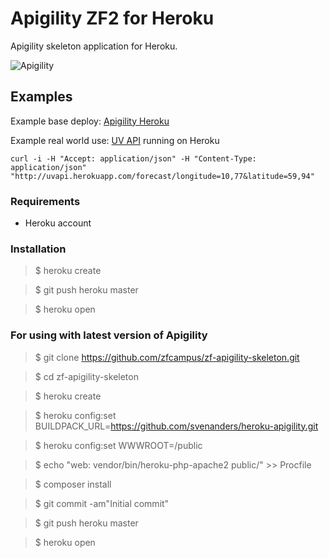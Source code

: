 # Apigility ZF2 for Heroku

Apigility skeleton application for Heroku.

![Apigility](http://quiet-garden-8853.herokuapp.com/zf-apigility-welcome/img/ag-hero.png)

## Examples

Example base deploy: [Apigility Heroku](http://quiet-garden-8853.herokuapp.com/apigility/welcome)

Example real world use: <a href="https://uvapi.herokuapp.com">UV API</a> running on Heroku

    curl -i -H "Accept: application/json" -H "Content-Type: application/json" "http://uvapi.herokuapp.com/forecast/longitude=10,77&latitude=59,94"

### Requirements

* Heroku account

### Installation

> $ heroku create

> $ git push heroku master

> $ heroku open

### For using with latest version of Apigility

> $ git clone https://github.com/zfcampus/zf-apigility-skeleton.git 

> $ cd zf-apigility-skeleton

> $ heroku create

> $ heroku config:set BUILDPACK_URL=https://github.com/svenanders/heroku-apigility.git

> $ heroku config:set WWWROOT=/public

> $ echo "web: vendor/bin/heroku-php-apache2 public/" >> Procfile

> $ composer install

> $ git commit -am"Initial commit"

> $ git push heroku master

> $ heroku open
